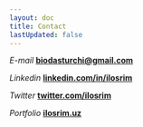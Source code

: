 ```yaml
---
layout: doc
title: Contact
lastUpdated: false
---
```


_E-mail_ [**biodasturchi@gmail.com**](mailto:biodasturchi@gmail.com)

_Linkedin_ [**linkedin.com/in/ilosrim**](https://linkedin.com/in/ilosrim)

_Twitter_ [**twitter.com/ilosrim**](https://twitter.com/ilosrim)

_Portfolio_ [**ilosrim.uz**](https://ilosrim.uz)
